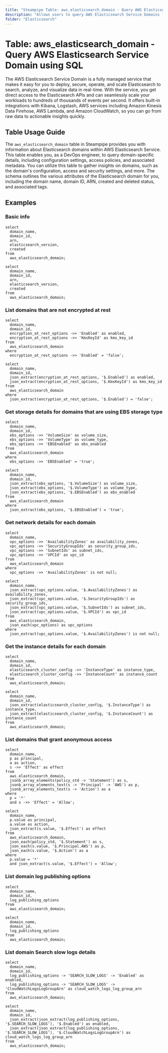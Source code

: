 ```yaml
---
title: "Steampipe Table: aws_elasticsearch_domain - Query AWS Elasticsearch Service Domain using SQL"
description: "Allows users to query AWS Elasticsearch Service Domains for detailed information related to the configuration, status, and access policies of the Elasticsearch domains."
folder: "Elasticsearch"
---
```


# Table: aws_elasticsearch_domain - Query AWS Elasticsearch Service Domain using SQL

The AWS Elasticsearch Service Domain is a fully managed service that makes it easy for you to deploy, secure, operate, and scale Elasticsearch to search, analyze, and visualize data in real-time. With the service, you get direct access to the Elasticsearch APIs and can seamlessly scale your workloads to hundreds of thousands of events per second. It offers built-in integrations with Kibana, Logstash, AWS services including Amazon Kinesis Data Firehose, AWS Lambda, and Amazon CloudWatch, so you can go from raw data to actionable insights quickly.

## Table Usage Guide

The `aws_elasticsearch_domain` table in Steampipe provides you with information about Elasticsearch domains within AWS Elasticsearch Service. This table enables you, as a DevOps engineer, to query domain-specific details, including configuration settings, access policies, and associated metadata. You can utilize this table to gather insights on domains, such as the domain's configuration, access and security settings, and more. The schema outlines the various attributes of the Elasticsearch domain for you, including the domain name, domain ID, ARN, created and deleted status, and associated tags.

## Examples

### Basic info

```sql+postgres
select
  domain_name,
  domain_id,
  arn,
  elasticsearch_version,
  created
from
  aws_elasticsearch_domain;
```

```sql+sqlite
select
  domain_name,
  domain_id,
  arn,
  elasticsearch_version,
  created
from
  aws_elasticsearch_domain;
```


### List domains that are not encrypted at rest

```sql+postgres
select
  domain_name,
  domain_id,
  encryption_at_rest_options ->> 'Enabled' as enabled,
  encryption_at_rest_options ->> 'KmsKeyId' as kms_key_id
from
  aws_elasticsearch_domain
where
  encryption_at_rest_options ->> 'Enabled' = 'false';
```

```sql+sqlite
select
  domain_name,
  domain_id,
  json_extract(encryption_at_rest_options, '$.Enabled') as enabled,
  json_extract(encryption_at_rest_options, '$.KmsKeyId') as kms_key_id
from
  aws_elasticsearch_domain
where
  json_extract(encryption_at_rest_options, '$.Enabled') = 'false';
```


### Get storage details for domains that are using EBS storage type

```sql+postgres
select
  domain_name,
  domain_id,
  ebs_options ->> 'VolumeSize' as volume_size,
  ebs_options ->> 'VolumeType' as volume_type,
  ebs_options ->> 'EBSEnabled' as ebs_enabled
from
  aws_elasticsearch_domain
where
  ebs_options ->> 'EBSEnabled' = 'true';
```

```sql+sqlite
select
  domain_name,
  domain_id,
  json_extract(ebs_options, '$.VolumeSize') as volume_size,
  json_extract(ebs_options, '$.VolumeType') as volume_type,
  json_extract(ebs_options, '$.EBSEnabled') as ebs_enabled
from
  aws_elasticsearch_domain
where
  json_extract(ebs_options, '$.EBSEnabled') = 'true';
```


### Get network details for each domain

```sql+postgres
select
  domain_name,
  vpc_options ->> 'AvailabilityZones' as availability_zones,
  vpc_options ->> 'SecurityGroupIds' as security_group_ids,
  vpc_options ->> 'SubnetIds' as subnet_ids,
  vpc_options ->> 'VPCId' as vpc_id
from
  aws_elasticsearch_domain
where
  vpc_options ->> 'AvailabilityZones' is not null;
```

```sql+sqlite
select
  domain_name,
  json_extract(vpc_options.value, '$.AvailabilityZones') as availability_zones,
  json_extract(vpc_options.value, '$.SecurityGroupIds') as security_group_ids,
  json_extract(vpc_options.value, '$.SubnetIds') as subnet_ids,
  json_extract(vpc_options.value, '$.VPCId') as vpc_id
from
  aws_elasticsearch_domain,
  json_each(vpc_options) as vpc_options
where
  json_extract(vpc_options.value, '$.AvailabilityZones') is not null;
```


### Get the instance details for each domain

```sql+postgres
select
  domain_name,
  domain_id,
  elasticsearch_cluster_config ->> 'InstanceType' as instance_type,
  elasticsearch_cluster_config ->> 'InstanceCount' as instance_count
from
  aws_elasticsearch_domain;
```

```sql+sqlite
select
  domain_name,
  domain_id,
  json_extract(elasticsearch_cluster_config, '$.InstanceType') as instance_type,
  json_extract(elasticsearch_cluster_config, '$.InstanceCount') as instance_count
from
  aws_elasticsearch_domain;
```


### List domains that grant anonymous access

```sql+postgres
select
  domain_name,
  p as principal,
  a as action,
  s ->> 'Effect' as effect
from
  aws_elasticsearch_domain,
  jsonb_array_elements(policy_std -> 'Statement') as s,
  jsonb_array_elements_text(s -> 'Principal' -> 'AWS') as p,
  jsonb_array_elements_text(s -> 'Action') as a
where
  p = '*'
  and s ->> 'Effect' = 'Allow';
```

```sql+sqlite
select
  domain_name,
  p.value as principal,
  a.value as action,
  json_extract(s.value, '$.Effect') as effect
from
  aws_elasticsearch_domain,
  json_each(policy_std, '$.Statement') as s,
  json_each(s.value, '$.Principal.AWS') as p,
  json_each(s.value, '$.Action') as a
where
  p.value = '*'
  and json_extract(s.value, '$.Effect') = 'Allow';
```


### List domain log publishing options

```sql+postgres
select
  domain_name,
  domain_id,
  log_publishing_options
from
  aws_elasticsearch_domain;
```

```sql+sqlite
select
  domain_name,
  domain_id,
  log_publishing_options
from
  aws_elasticsearch_domain;
```


### List domain Search slow logs details

```sql+postgres
select
  domain_name,
  domain_id,
  log_publishing_options -> 'SEARCH_SLOW_LOGS' -> 'Enabled' as enabled,
  log_publishing_options -> 'SEARCH_SLOW_LOGS' -> 'CloudWatchLogsLogGroupArn' as cloud_watch_logs_log_group_arn
from
  aws_elasticsearch_domain;
```

```sql+sqlite
select
  domain_name,
  domain_id,
  json_extract(json_extract(log_publishing_options, '$.SEARCH_SLOW_LOGS'), '$.Enabled') as enabled,
  json_extract(json_extract(log_publishing_options, '$.SEARCH_SLOW_LOGS'), '$.CloudWatchLogsLogGroupArn') as cloud_watch_logs_log_group_arn
from
  aws_elasticsearch_domain;
```